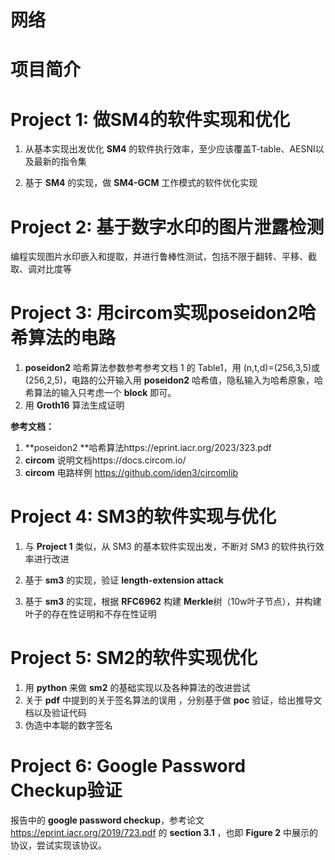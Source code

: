 # 网络

# 项目简介
# Project 1: 做SM4的软件实现和优化 

1. 从基本实现出发优化 **SM4** 的软件执行效率，至少应该覆盖T-table、AESNI以及最新的指令集

2. 基于 **SM4** 的实现，做 **SM4-GCM** 工作模式的软件优化实现

# Project 2: 基于数字水印的图片泄露检测 

编程实现图片水印嵌入和提取，并进行鲁棒性测试，包括不限于翻转、平移、截取、调对比度等

# Project 3: 用circom实现poseidon2哈希算法的电路

1)  **poseidon2** 哈希算法参数参考参考文档 1 的 Table1，用 (n,t,d)=(256,3,5)或(256,2,5)，电路的公开输入用 **poseidon2** 哈希值，隐私输入为哈希原象，哈希算法的输入只考虑一个 **block** 即可。
2)  用 **Groth16** 算法生成证明

**参考文档：**

1.  **poseidon2 **哈希算法https://eprint.iacr.org/2023/323.pdf
2.  **circom** 说明文档https://docs.circom.io/
3.  **circom** 电路样例 https://github.com/iden3/circomlib

# Project 4: SM3的软件实现与优化 

1. 与 **Project 1** 类似，从 SM3 的基本软件实现出发，不断对 SM3 的软件执行效率进行改进

2. 基于 **sm3** 的实现，验证 **length-extension attack**
3. 基于 **sm3** 的实现，根据 **RFC6962** 构建 **Merkle**树（10w叶子节点），并构建叶子的存在性证明和不存在性证明

#  Project 5: SM2的软件实现优化 

1. 用 **python** 来做 **sm2** 的基础实现以及各种算法的改进尝试
2. 关于 **pdf** 中提到的关于签名算法的误用 ，分别基于做 **poc** 验证，给出推导文档以及验证代码
3. 伪造中本聪的数字签名

#  Project 6:  Google Password Checkup验证

报告中的  **google password checkup**，参考论文 https://eprint.iacr.org/2019/723.pdf 的 **section 3.1** ，也即 **Figure 2** 中展示的协议，尝试实现该协议。
